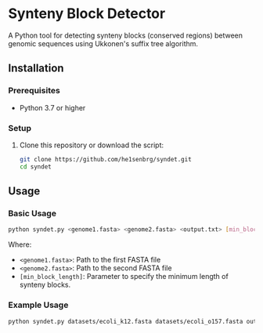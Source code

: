 # Synteny Block Detector

A Python tool for detecting synteny blocks (conserved regions) between genomic sequences using Ukkonen's suffix tree algorithm.

## Installation

### Prerequisites

- Python 3.7 or higher

### Setup

1. Clone this repository or download the script:

    ```bash
    git clone https://github.com/he1senbrg/syndet.git
    cd syndet
    ```

## Usage

### Basic Usage

```bash
python syndet.py <genome1.fasta> <genome2.fasta> <output.txt> [min_block_length]
```

Where:
- `<genome1.fasta>`: Path to the first FASTA file
- `<genome2.fasta>`: Path to the second FASTA file
- `[min_block_length]`: Parameter to specify the minimum length of synteny blocks.

### Example Usage

```bash
python syndet.py datasets/ecoli_k12.fasta datasets/ecoli_o157.fasta out_100.txt 100
```